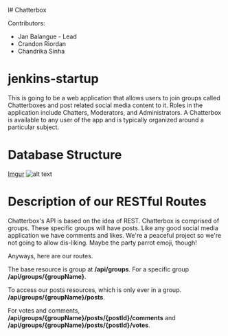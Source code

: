 l# Chatterbox

Contributors:
* Jan Balangue - Lead
* Crandon Riordan
* Chandrika Sinha
# jenkins-startup
This is going to be a web application that allows users to join groups 
called Chatterboxes 
and post related social media content to it.  Roles in the application 
include Chatters, 
Moderators, and Administrators. A Chatterbox is available to any user 
of the app and is 
typically organized around a particular subject.

# Database Structure
[Imgur](https://i.imgur.com/IYxxyDu.png)
![alt text](https://i.imgur.com/IYxxyDu.png "Logo Title Text 1")

# Description of our RESTful Routes

Chatterbox's API is based on the idea of REST. Chatterbox is comprised of groups. These specific groups will have posts. Like any good social media application we have comments and likes. We're a peaceful project so we're not going to allow dis-liking. Maybe the party parrot emoji, though!

Anyways, here are our routes.


The base resource is group at **/api/groups**. For a specific group **/api/groups/{groupName}**.


To access our posts resources, which is only ever in a group. **/api/groups/{groupName}/posts**.

For votes and comments, **/api/groups/{groupName}/posts/{postId}/comments** and **/api/groups/{groupName}/posts/{postId}/votes**.

